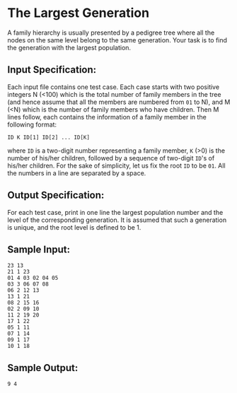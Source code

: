 # The Largest Generation
A family hierarchy is usually presented by a pedigree tree where all the nodes on the same level belong to the same generation. Your task is to find the generation with the largest population.

## Input Specification:
Each input file contains one test case. Each case starts with two positive integers N (<100) which is the total number of family members in the tree (and hence assume that all the members are numbered from `01` to N), and M (<N) which is the number of family members who have children. Then M lines follow, each contains the information of a family member in the following format:

    ID K ID[1] ID[2] ... ID[K]
where `ID` is a two-digit number representing a family member, `K` (>0) is the number of his/her children, followed by a sequence of two-digit `ID`'s of his/her children. For the sake of simplicity, let us fix the root `ID` to be `01`. All the numbers in a line are separated by a space.

## Output Specification:
For each test case, print in one line the largest population number and the level of the corresponding generation. It is assumed that such a generation is unique, and the root level is defined to be 1.

## Sample Input:
    23 13
    21 1 23
    01 4 03 02 04 05
    03 3 06 07 08
    06 2 12 13
    13 1 21
    08 2 15 16
    02 2 09 10
    11 2 19 20
    17 1 22
    05 1 11
    07 1 14
    09 1 17
    10 1 18
## Sample Output:
    9 4